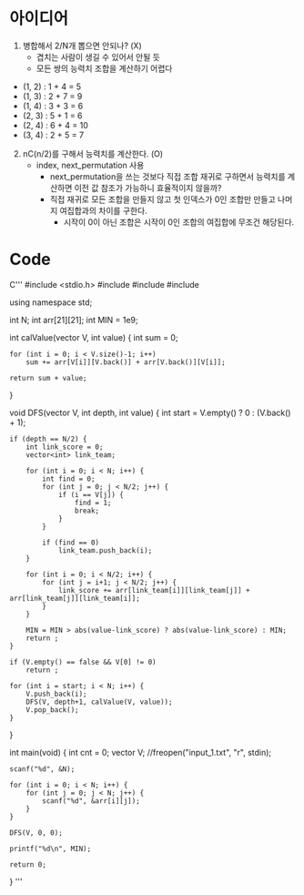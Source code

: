 # 아이디어

1. 병합해서 2/N개 뽑으면 안되나? (X)
	- 겹치는 사람이 생길 수 있어서 안될 듯
	- 모든 쌍의 능력치 조합을 계산하기 어렵다

- (1, 2) : 1 + 4 = 5
- (1, 3) : 2 + 7 = 9 
- (1, 4) : 3 + 3 = 6
- (2, 3) : 5 + 1 = 6
- (2, 4) : 6 + 4 = 10
- (3, 4) : 2 + 5 = 7

2. nC(n/2)를 구해서 능력치를 계산한다. (O)
	- index, next_permutation 사용
		- next_permutation을 쓰는 것보다 직접 조합 재귀로 구하면서 능력치를 계산하면 이전 값 참조가 가능하니 효율적이지 않을까?
		- 직접 재귀로 모든 조합을 만들지 않고 첫 인덱스가 0인 조합만 만들고 나머지 여집합과의 차이를 구한다.
			- 시작이 0이 아닌 조합은 시작이 0인 조합의 여집합에 무조건 해당된다.

# Code
C'''
#include <stdio.h>
#include <vector>
#include <algorithm>
#include <cmath>

using namespace std;

int N;
int arr[21][21];
int MIN = 1e9;

int calValue(vector<int> V, int value)
{
	int sum = 0;

	for (int i = 0; i < V.size()-1; i++)
		sum += arr[V[i]][V.back()] + arr[V.back()][V[i]];

	return sum + value;
}

void DFS(vector<int> V, int depth, int value)
{
	int start = V.empty() ? 0 : (V.back() + 1);

	if (depth == N/2) {
		int link_score = 0;
		vector<int> link_team;

		for (int i = 0; i < N; i++) {
			int find = 0;
			for (int j = 0; j < N/2; j++) {
				if (i == V[j]) {
					find = 1;
					break;
				}
			}

			if (find == 0)
				link_team.push_back(i);
		}

		for (int i = 0; i < N/2; i++) {
			for (int j = i+1; j < N/2; j++) {
				link_score += arr[link_team[i]][link_team[j]] + arr[link_team[j]][link_team[i]];
			}
		}

		MIN = MIN > abs(value-link_score) ? abs(value-link_score) : MIN;
		return ;
	}

	if (V.empty() == false && V[0] != 0)
		return ;

	for (int i = start; i < N; i++) { 
		V.push_back(i);
		DFS(V, depth+1, calValue(V, value));
		V.pop_back();
	}
}

int main(void)
{
	int cnt = 0;
	vector<int> V;
	//freopen("input_1.txt", "r", stdin);

	scanf("%d", &N);

	for (int i = 0; i < N; i++) {
		for (int j = 0; j < N; j++) {
			scanf("%d", &arr[i][j]);
		}
	}

	DFS(V, 0, 0);

	printf("%d\n", MIN);
	
	return 0;
}
'''
